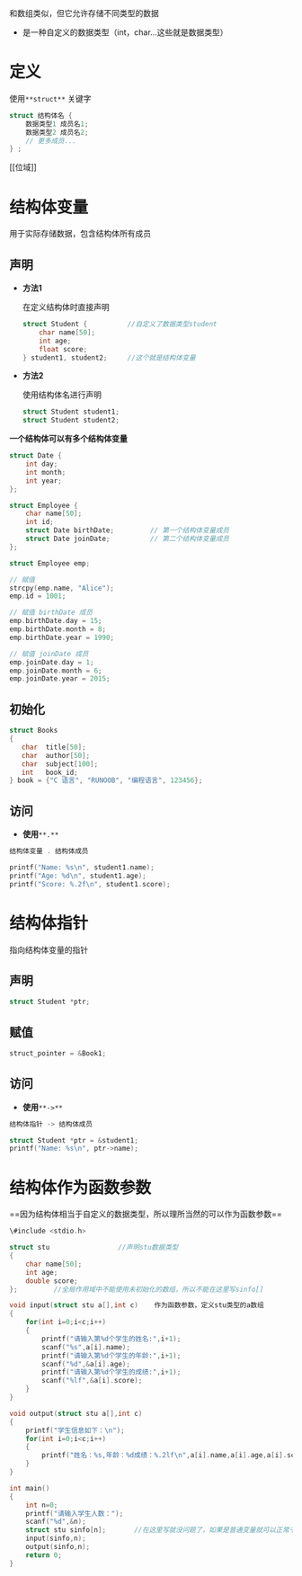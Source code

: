 和数组类似，但它允许存储不同类型的数据

- 是一种自定义的数据类型（int，char…这些就是数据类型）

# 定义

使用`**struct**` 关键字

```C
struct 结构体名 {
    数据类型1 成员名1;
    数据类型2 成员名2;
    // 更多成员...
} ;
```

[[位域]]

# 结构体变量

用于实际存储数据，包含结构体所有成员

## 声明

- **方法1**
    
    在定义结构体时直接声明
    
    ```C
    struct Student {          //自定义了数据类型student
        char name[50];
        int age;
        float score;
    } student1, student2;     //这个就是结构体变量
    ```
    
- **方法2**
    
    使用结构体名进行声明
    
    ```C
    struct Student student1;
    struct Student student2;
    ```
    

**一个结构体可以有多个结构体变量**

```C
struct Date {
    int day;
    int month;
    int year;
};

struct Employee {
    char name[50];
    int id;
    struct Date birthDate;         // 第一个结构体变量成员
    struct Date joinDate;          // 第二个结构体变量成员
};

struct Employee emp;

// 赋值
strcpy(emp.name, "Alice");
emp.id = 1001;

// 赋值 birthDate 成员
emp.birthDate.day = 15;
emp.birthDate.month = 8;
emp.birthDate.year = 1990;

// 赋值 joinDate 成员
emp.joinDate.day = 1;
emp.joinDate.month = 6;
emp.joinDate.year = 2015;
```

## 初始化

```C
struct Books
{
   char  title[50];
   char  author[50];
   char  subject[100];
   int   book_id;
} book = {"C 语言", "RUNOOB", "编程语言", 123456};
```

## 访问

- **使用**`**.**`

```C
结构体变量 . 结构体成员
```

```C
printf("Name: %s\n", student1.name);
printf("Age: %d\n", student1.age);
printf("Score: %.2f\n", student1.score);
```

# 结构体指针

指向结构体变量的指针

## 声明

```C
struct Student *ptr;
```

## 赋值

```C
struct_pointer = &Book1;
```

## 访问

- **使用**`**->**`

```C
结构体指针 -> 结构体成员
```

```C
struct Student *ptr = &student1;
printf("Name: %s\n", ptr->name);
```

# **结构体作为函数参数**

==因为结构体相当于自定义的数据类型，所以理所当然的可以作为函数参数==

```C
\#include <stdio.h>

struct stu                 //声明stu数据类型
{
    char name[50];
    int age;
    double score;
};         //全局作用域中不能使用未初始化的数组，所以不能在这里写sinfo[]

void input(struct stu a[],int c)    作为函数参数，定义stu类型的a数组
{
    for(int i=0;i<c;i++)
    {
        printf("请输入第%d个学生的姓名:",i+1);
        scanf("%s",a[i].name);
        printf("请输入第%d个学生的年龄:",i+1);
        scanf("%d",&a[i].age);
        printf("请输入第%d个学生的成绩:",i+1);
        scanf("%lf",&a[i].score);
    }
}

void output(struct stu a[],int c)
{
    printf("学生信息如下：\n");
    for(int i=0;i<c;i++)
    {
        printf("姓名：%s,年龄：%d成绩：%.2lf\n",a[i].name,a[i].age,a[i].score);
    }
}

int main()
{
    int n=0;
    printf("请输入学生人数：");
    scanf("%d",&n);
    struct stu sinfo[n];       //在这里写就没问题了，如果是普通变量就可以正常书写并引用
    input(sinfo,n);
    output(sinfo,n);
    return 0;
}
```